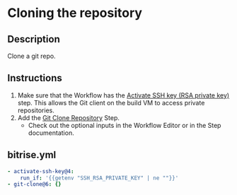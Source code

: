 # Cloning the repository

## Description

Clone a git repo.

## Instructions

1. Make sure that the Workflow has the [Activate SSH key (RSA private key)](https://github.com/bitrise-steplib/steps-activate-ssh-key) step. This allows the Git client on the build VM to access private repositories.
2. Add the [Git Clone Repository](https://github.com/bitrise-steplib/steps-git-clone) Step.
    - Check out the optional inputs in the Workflow Editor or in the Step documentation.

## bitrise.yml

```yaml
- activate-ssh-key@4:
    run_if: '{{getenv "SSH_RSA_PRIVATE_KEY" | ne ""}}'
- git-clone@6: {}
```
